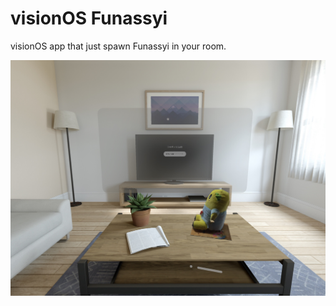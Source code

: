 # visionOS Funassyi

visionOS app that just spawn Funassyi in your room.

![Screenshot of this app which shows a 3D model of Funassyi.](/.github/images/img1.jpg)

